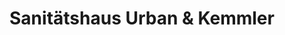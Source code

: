 ---
title: "Sanitätshaus Urban & Kemmler"
url: /regensburg/sanitaetshaus-urban-und-kemmler/
shop: Sanitätshaus
---